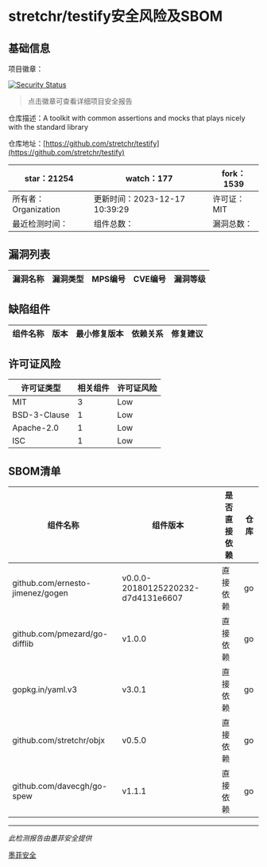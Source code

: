 # stretchr/testify安全风险及SBOM

## 基础信息

项目徽章：

[![Security Status](https://www.murphysec.com/platform3/v31/badge/1743339416035659776.svg)](https://www.murphysec.com/console/report/1714345904533454848/1743339416035659776)

> 点击徽章可查看详细项目安全报告

仓库描述：A toolkit with common assertions and mocks that plays nicely with the standard library

仓库地址：[https://github.com/stretchr/testify](https://github.com/stretchr/testify)

| star：21254 | watch：177 | fork：1539 |
| ----------- | -------------- | ------------ |
| 所有者：Organization | 更新时间：2023-12-17 10:39:29 | 许可证：MIT |
| 最近检测时间： | 组件总数： | 漏洞总数： |




## 漏洞列表

| 漏洞名称 | 漏洞类型 | MPS编号 | CVE编号 | 漏洞等级 |
| ------- | ------ | ------- | ------ | ----- |





## 缺陷组件

| 组件名称 | 版本 | 最小修复版本 | 依赖关系 | 修复建议 |
| -------- | ---- | ------------ | -------- | -------- |





## 许可证风险

| 许可证类型 | 相关组件 | 许可证风险 |
| ---------- | -------- | ---------- |
|MIT|3|Low|
|BSD-3-Clause|1|Low|
|Apache-2.0|1|Low|
|ISC|1|Low|




## SBOM清单

| 组件名称 | 组件版本 | 是否直接依赖 | 仓库 |
| -------- | -------- | ------------ | ---- |
|github.com/ernesto-jimenez/gogen|v0.0.0-20180125220232-d7d4131e6607|直接依赖|go|
|github.com/pmezard/go-difflib|v1.0.0|直接依赖|go|
|gopkg.in/yaml.v3|v3.0.1|直接依赖|go|
|github.com/stretchr/objx|v0.5.0|直接依赖|go|
|github.com/davecgh/go-spew|v1.1.1|直接依赖|go|


------

*此检测报告由墨菲安全提供*

[墨菲安全](www.murphysec.com)